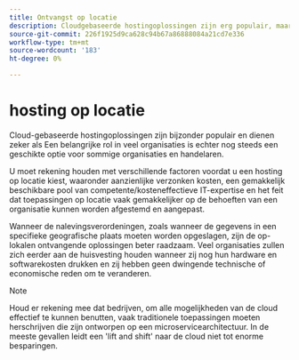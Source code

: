 ```yaml
---
title: Ontvangst op locatie
description: Cloudgebaseerde hostingoplossingen zijn erg populair, maar hosting in verkoopruimten kan zinvol zijn voor uw e-commerceproject.
source-git-commit: 226f1925d9ca628c94b67a86888084a21cd7e336
workflow-type: tm+mt
source-wordcount: '183'
ht-degree: 0%

---
```



# hosting op locatie

Cloud-gebaseerde hostingoplossingen zijn bijzonder populair en dienen zeker als
Een belangrijke rol in veel organisaties is echter nog steeds een geschikte optie voor sommige organisaties en handelaren.

U moet rekening houden met verschillende factoren voordat u een hosting op locatie kiest, waaronder aanzienlijke verzonken kosten, een gemakkelijk beschikbare pool van competente/kosteneffectieve IT-expertise en het feit dat toepassingen op locatie vaak gemakkelijker op de behoeften van een organisatie kunnen worden afgestemd en aangepast.

Wanneer de nalevingsverordeningen, zoals wanneer de gegevens in een specifieke geografische plaats moeten worden opgeslagen, zijn de op-lokalen ontvangende oplossingen beter raadzaam. Veel organisaties zullen zich eerder aan de huisvesting houden wanneer zij nog hun hardware en softwarekosten drukken en zij hebben geen dwingende technische of economische reden om te veranderen.

>[!NOTE]
>
>Houd er rekening mee dat bedrijven, om alle mogelijkheden van de cloud effectief te kunnen benutten, vaak traditionele toepassingen moeten herschrijven die zijn ontworpen op een microservicearchitectuur. In de meeste gevallen leidt een &#39;lift and shift&#39; naar de cloud niet tot enorme besparingen.

